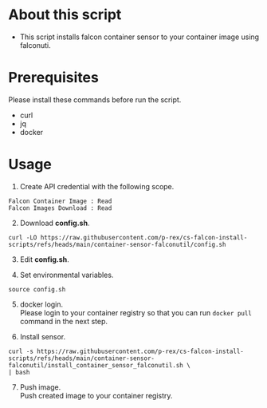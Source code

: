 # About this script
- This script installs falcon container sensor to your container image using falconuti.



# Prerequisites
Please install these commands before run the script.
- curl
- jq
- docker

  

# Usage

1. Create API credential with the following scope.
```
Falcon Container Image : Read
Falcon Images Download : Read
```


2. Download **config.sh**.
```
curl -LO https://raw.githubusercontent.com/p-rex/cs-falcon-install-scripts/refs/heads/main/container-sensor-falconutil/config.sh
```

3. Edit **config.sh**.

4. Set environmental variables.
```
source config.sh
```

5. docker login.  
Please login to your container registry so that you can run `docker pull` command in the next step.


6. Install sensor.
```
curl -s https://raw.githubusercontent.com/p-rex/cs-falcon-install-scripts/refs/heads/main/container-sensor-falconutil/install_container_sensor_falconutil.sh \
| bash
```

7. Push image.  
Push created image to your container registry.


